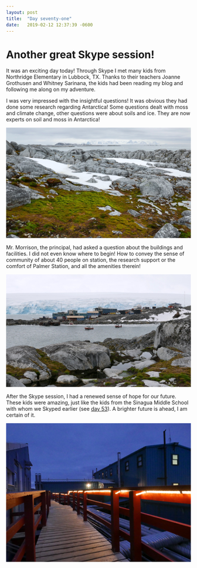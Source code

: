 ```yaml
---
layout: post
title:  "Day seventy-one"
date:   2019-02-12 12:37:39 -0600
---
```

# Another great Skype session!   
It was an exciting day today! Through Skype I met many kids from Northridge Elementary in Lubbock, TX. Thanks to their teachers Joanne Grothusen and Whitney Sarinana, the kids had been reading my blog and following me along on my adventure.

I was very impressed with the insightful questions! It was obvious they had done some research regarding Antarctica! Some questions dealt with moss and climate change, other questions were about soils and ice. They are now experts on soil and moss in Antarctica! 

![Moss and the Peninsula mountains](/assets/blog_photos/190212/moss_Peninsula.jpg)

Mr. Morrison, the principal, had asked a question about the buildings and facilities. I did not even know where to begin! How to convey the sense of community of about 40 people on station, the research support or the comfort of Palmer Station, and all the amenities therein!

![Skua and Palmer Station](/assets/blog_photos/190212/skua_PalmerStation.jpg)

After the Skype session, I had a renewed sense of hope for our future. These kids were amazing, just like the kids from the Sinagua Middle School with whom we Skyped earlier (see [day 53](https://natasjavgestel.github.io/blog/2019/01/25/day-fiftythree)). A brighter future is ahead, I am certain of it.

![Palmer Station at night](/assets/blog_photos/190212/P1090453.jpg)
